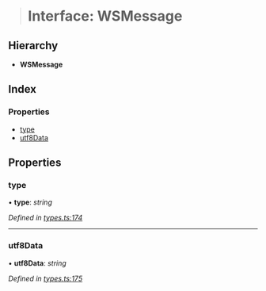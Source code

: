 > # Interface: WSMessage

## Hierarchy

* **WSMessage**

## Index

### Properties

* [type](_types_.wsmessage.md#type)
* [utf8Data](_types_.wsmessage.md#utf8data)

## Properties

###  type

• **type**: *string*

*Defined in [types.ts:174](https://github.com/0xProject/0x-mesh/blob/01a8c7e/rpc/clients/typescript/src/types.ts#L174)*

___

###  utf8Data

• **utf8Data**: *string*

*Defined in [types.ts:175](https://github.com/0xProject/0x-mesh/blob/01a8c7e/rpc/clients/typescript/src/types.ts#L175)*